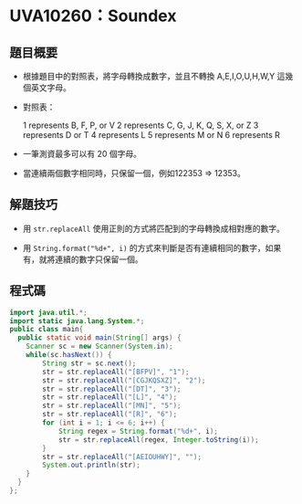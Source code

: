 # UVA10260：Soundex

## 題目概要

- 根據題目中的對照表，將字母轉換成數字，並且不轉換 A,E,I,O,U,H,W,Y 這幾個英文字母。

- 對照表：
  
  1 represents B, F, P, or V
  2 represents C, G, J, K, Q, S, X, or Z
  3 represents D or T
  4 represents L
  5 represents M or N
  6 represents R

- 一筆測資最多可以有 20 個字母。

- 當連續兩個數字相同時，只保留一個，例如122353 => 12353。

## 解題技巧

- 用 `str.replaceAll` 使用正則的方式將匹配到的字母轉換成相對應的數字。

- 用 `String.format("%d+", i)` 的方式來判斷是否有連續相同的數字，如果有，就將連續的數字只保留一個。

## 程式碼

```java
import java.util.*;
import static java.lang.System.*;
public class main{
  public static void main(String[] args) {
    Scanner sc = new Scanner(System.in);
    while(sc.hasNext()) {
        String str = sc.next();
        str = str.replaceAll("[BFPV]", "1");
        str = str.replaceAll("[CGJKQSXZ]", "2");
        str = str.replaceAll("[DT]", "3");
        str = str.replaceAll("[L]", "4");
        str = str.replaceAll("[MN]", "5");
        str = str.replaceAll("[R]", "6");
        for (int i = 1; i <= 6; i++) {
            String regex = String.format("%d+", i);
            str = str.replaceAll(regex, Integer.toString(i));
        }
        str = str.replaceAll("[AEIOUHWY]", "");
        System.out.println(str);
    }
  }
};
```
